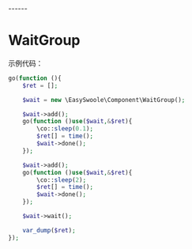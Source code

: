 <head>
     <title>EasySwoole waigroup|swoole waigroup|swoole waigroup编程|waigroup|php waigroup</title>
     <meta name="keywords" content="EasySwoole waigroup|swoole waigroup|swoole waigroup编程|waigroup|php waigroup"/>
     <meta name="description" content="php用swoole的channel实现类似go语言中的waitgroup并发编程模式"/>
</head>
---<head>---

# WaitGroup
示例代码：
```php
go(function (){
    $ret = [];

    $wait = new \EasySwoole\Component\WaitGroup();

    $wait->add();
    go(function ()use($wait,&$ret){
        \co::sleep(0.1);
        $ret[] = time();
        $wait->done();
    });

    $wait->add();
    go(function ()use($wait,&$ret){
        \co::sleep(2);
        $ret[] = time();
        $wait->done();
    });

    $wait->wait();

    var_dump($ret);
});
```